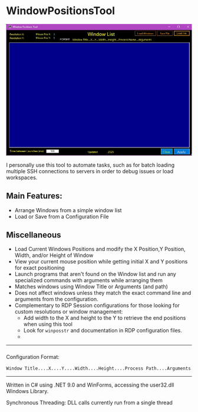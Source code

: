 # WindowPositionsTool

![Screenshot of Tool GUI](repo\images\WindowPsositionsToolScreenShot.jpg)

I personally use this tool to automate tasks, such as for batch loading multiple SSH connections to servers in order to debug issues or load workspaces.

## Main Features:
- Arrange Windows from a simple window list
- Load or Save from a Configuration File

## Miscellaneous
+ Load Current Windows Positions and modify the X Position,Y Position, Width, and/or Height of Window
+ View your current mouse position while getting initial X and Y positions for exact positioning
+ Launch programs that aren't found on the Window list and run any specialized commands with arguments while arranging them
+ Matches windows using Window Title or Arguments (and path)
+ Does not affect windows unless they match the exact command line and arguments from the configuration.
+ Complementary to RDP Session configurations for those looking for custom resolutions or window management: 
	+ Add width to the X and height to the Y to retrieve the end positions when using this tool
	+ Look for `winposstr` and documentation in RDP configuration files.
	+ 
---

### 

Configuration Format:

```text
Window Title....X....Y....Width....Height....Process Path....Arguments
```

---

Written in C# using .NET 9.0 and WinForms, accessing the user32.dll Windows Library. 

Synchronous Threading: DLL calls currently run from a single thread

